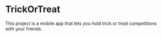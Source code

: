 # TrickOrTreat
This project is a mobile app that lets you hold trick or treat competitions with your friends.
